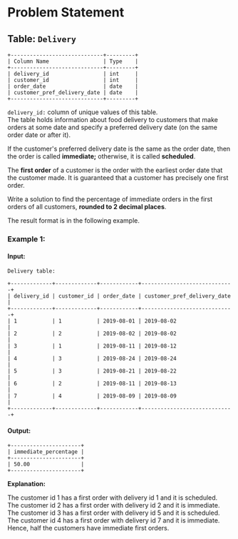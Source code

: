 # Problem Statement
## Table:  `Delivery`
```
+-----------------------------+---------+
| Column Name                 | Type    |
+-----------------------------+---------+
| delivery_id                 | int     |
| customer_id                 | int     |
| order_date                  | date    |
| customer_pref_delivery_date | date    |
+-----------------------------+---------+
```
`delivery_id:` column of unique values of this table.\
The table holds information about food delivery to customers that make orders at some date and specify a preferred delivery date (on the same order date or after it).

If the customer's preferred delivery date is the same as the order date, then the order is called  **immediate;**  otherwise, it is called  **scheduled**.

The  **first order**  of a customer is the order with the earliest order date that the customer made. It is guaranteed that a customer has precisely one first order.

Write a solution to find the percentage of immediate orders in the first orders of all customers,  **rounded to 2 decimal places**.

The result format is in the following example.

### Example 1:
#### Input:
`Delivery table:`
```
+-------------+-------------+------------+-----------------------------+
| delivery_id | customer_id | order_date | customer_pref_delivery_date |
+-------------+-------------+------------+-----------------------------+
| 1           | 1           | 2019-08-01 | 2019-08-02                  |
| 2           | 2           | 2019-08-02 | 2019-08-02                  |
| 3           | 1           | 2019-08-11 | 2019-08-12                  |
| 4           | 3           | 2019-08-24 | 2019-08-24                  |
| 5           | 3           | 2019-08-21 | 2019-08-22                  |
| 6           | 2           | 2019-08-11 | 2019-08-13                  |
| 7           | 4           | 2019-08-09 | 2019-08-09                  |
+-------------+-------------+------------+-----------------------------+
```
#### Output:
``` 
+----------------------+
| immediate_percentage |
+----------------------+
| 50.00                |
+----------------------+
```
**Explanation:** 

The customer id 1 has a first order with delivery id 1 and it is scheduled.\
The customer id 2 has a first order with delivery id 2 and it is immediate.\
The customer id 3 has a first order with delivery id 5 and it is scheduled.\
The customer id 4 has a first order with delivery id 7 and it is immediate.\
Hence, half the customers have immediate first orders.
